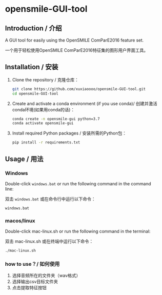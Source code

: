 # opensmile-GUI-tool

## Introduction / 介绍

A GUI tool for easily using the OpenSMILE ComParE2016 feature set.

一个用于轻松使用OpenSMILE ComParE2016特征集的图形用户界面工具。

## Installation / 安装

1. Clone the repository / 克隆仓库：

    ```sh
    git clone https://github.com/xuxiaoooo/opensmile-GUI-tool.git
    cd opensmile-GUI-tool
    ```

2. Create and activate a conda environment (if you use conda)/ 创建并激活conda环境(如果用conda的话)：

    ```sh
    conda create -n opensmile-gui python=3.7
    conda activate opensmile-gui
    ```

3. Install required Python packages / 安装所需的Python包：

    ```sh
    pip install -r requirements.txt
    ```

## Usage / 用法

### Windows

Double-click `windows.bat` or run the following command in the command line:

双击 `windows.bat` 或在命令行中运行以下命令：

```sh
windows.bat
```

### macos/linux

Double-click mac-linux.sh or run the following command in the terminal:

双击 mac-linux.sh 或在终端中运行以下命令：

```sh
./mac-linux.sh
```

### how to use？/ 如何使用
1. 选择音频所在的文件夹（wav格式）
2. 选择输出csv目标文件夹
3. 点击提取特征按钮
